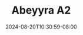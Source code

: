 --- 
title: "Abeyyra A2"
description: "download  video bokep Abeyyra A2      "
date: 2024-08-20T10:30:59-08:00
file_code: "dr9rpye6xive"
draft: false
cover: "x46xxyrfp3ckw6vu.jpg"
tags: ["Abeyyra", "bokep-indo", "bokep-viral", "bokep-ig"]
length: 1582
fld_id: "1483250"
foldername: "Abeyyra"
categories: ["Abeyyra"]
views: 0
---